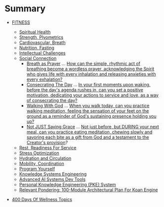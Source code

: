 # Summary

- [FITNESS](Manifesto.md)

  - [Spiritual Health](./1.md)
  - [Strength, Plyometrics](./2.md)
  - [Cardiovascular, Breath](./3.md)
  - [Nutrition, Fasting](./4.md)
  - [Intellectual Challenges](./5.md)
  - [Social Connection](./6.md)
    - [Breath as Prayer](./nested/6_001.md) ... [How can the simple, rhythmic act of breathing become a wordless prayer, acknowledging the Spirit who gives life with every inhalation and releasing anxieties with every exhalation?](https://suno.com/playlist/350c33f2-a2df-4e9c-a2aa-e22ebdb78ed8)
    - [Consecrating The Day](./nested/6_002.md) ... [In your first moments upon waking, before the day's agenda rushes in, can you set a positive motivation, dedicating your actions to service and love, as a way of consecrating the day?](https://suno.com/playlist/76a16eb1-dd5b-4b81-a80e-7a07c771c0d5)   
    - [Walking With God](./nested/6_003.md) ... [When you walk today, can you practice walking meditation, feeling the sensation of your feet on the ground as a reminder of God's sustaining presence holding you up?](https://suno.com/playlist/f269c850-28f8-464a-babe-4f57c2b7ac62)     
    - [Not JUST Saying Grace](./nested/6_004.md) ... [Not just before, but DURING your next meal, can you practice eating meditation, chewing slowly and savoring each bite as a gift from God and a testament to the Creator's provision](https://suno.com/playlist/dfd46d31-6831-422c-8b92-5a9acd38c1a2)?  
  - [Rest, Readiness For Service](./7.md)
  - [Stress Optimization](./8.md)
  - [Hydration and Circulation](./9.md)
  - [Mobility, Coordination](./A.md)
  - [Program Yourself](./B.md)
  - [Knowledge Systems Engineering](./C.md)
  - [Advanced AI Systems Dev Tools](./D.md)
  - [Personal Knowledge Engineering (PKE) System](./E.md)
  - [Relevant Pondering: 100-Module Architectural Plan For Koan Engine](./F.md)


- [400 Days Of Wellness Topics](./chapter_6.md)

